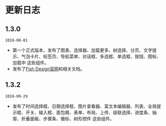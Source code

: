 # 更新日志

<section class="markdown">
  <div class="timeline">
    <div class="timeline-item">
      <div class="timeline-item-tail"></div>
      <div class="timeline-item-head timeline-item-head-blue"></div>
      <div class="timeline-item-content">
      <h2 id="1.3.0">
        <span>1.3.0</span>
      </h2>
      <p>
        <code>2018-08-01</code>
      </p>
      <ul>
        <li> 第一个正式版本，发布了图表、选择器、加载更多、树选择、分页、文字提示、气泡卡片、标签页、导航菜单、对话框、多选框、单选框、按钮、图标、加载中 这些组件。</li>
        <li> 发布了<a href="https://nsfi.github.io/ppfish-components/">Fish Design官网</a>和相关文档。</li>
      </ul>
    </div>
  </div>
  <div class="timeline">
    <div class="timeline-item">
      <div class="timeline-item-tail"></div>
      <div class="timeline-item-head timeline-item-head-blue"></div>
      <div class="timeline-item-content">
      <h2 id="1.3.2">
        <span>1.3.2</span>
      </h2>
      <p>
        <code>2018-09-29</code>
      </p>
      <ul>
        <li> 发布了时间选择框、日期选择框、图片查看器、富文本编辑器、列表、全局提示框、开关、输入框、面包屑、表单、布局、上传、级联选择、进度条、抽屉、折叠面板、步骤条、徽标、树形控件 这些组件。</li>
      </ul>
    </div>
  </div>
</section>
